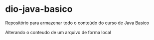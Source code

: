 # dio-java-basico
Repositório para armazenar todo o conteúdo do curso de Java Basico

Alterando o conteudo de um arquivo de forma local